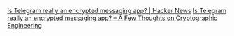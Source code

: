 
[Is Telegram really an encrypted messaging app? | Hacker News](https://news.ycombinator.com/item?id=41350530)
[Is Telegram really an encrypted messaging app? – A Few Thoughts on Cryptographic Engineering](https://blog.cryptographyengineering.com/2024/08/25/telegram-is-not-really-an-encrypted-messaging-app/)
